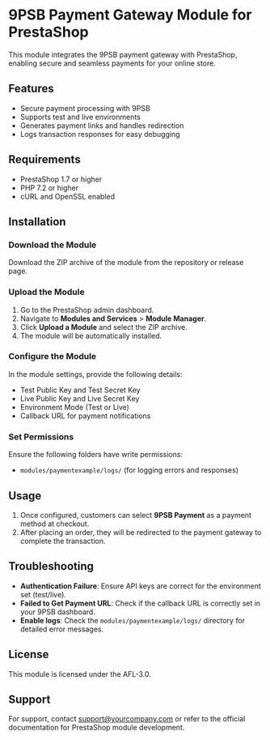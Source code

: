 # 9PSB Payment Gateway Module for PrestaShop

This module integrates the 9PSB payment gateway with PrestaShop, enabling secure and seamless payments for your online store.

## Features
- Secure payment processing with 9PSB
- Supports test and live environments
- Generates payment links and handles redirection
- Logs transaction responses for easy debugging

## Requirements
- PrestaShop 1.7 or higher
- PHP 7.2 or higher
- cURL and OpenSSL enabled

## Installation

### Download the Module
Download the ZIP archive of the module from the repository or release page.

### Upload the Module

1. Go to the PrestaShop admin dashboard.
2. Navigate to **Modules and Services** > **Module Manager**.
3. Click **Upload a Module** and select the ZIP archive.
4. The module will be automatically installed.

### Configure the Module

In the module settings, provide the following details:
- Test Public Key and Test Secret Key
- Live Public Key and Live Secret Key
- Environment Mode (Test or Live)
- Callback URL for payment notifications

### Set Permissions
Ensure the following folders have write permissions:
- `modules/paymentexample/logs/` (for logging errors and responses)

## Usage
1. Once configured, customers can select **9PSB Payment** as a payment method at checkout.
2. After placing an order, they will be redirected to the payment gateway to complete the transaction.

## Troubleshooting
- **Authentication Failure**: Ensure API keys are correct for the environment set (test/live).
- **Failed to Get Payment URL**: Check if the callback URL is correctly set in your 9PSB dashboard.
- **Enable logs**: Check the `modules/paymentexample/logs/` directory for detailed error messages.

## License
This module is licensed under the AFL-3.0.

## Support
For support, contact [support@yourcompany.com](mailto:itsupport@9psb.com.ng) or refer to the official documentation for PrestaShop module development.

